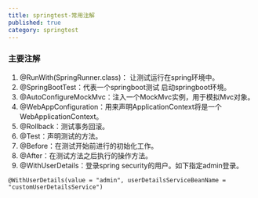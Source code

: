 ```yaml
---
title: springtest-常用注解
published: true
category: springtest
---
```


### 主要注解
1. @RunWith(SpringRunner.class)： 让测试运行在spring环境中。
1. @SpringBootTest：代表一个springboot测试 启动springboot环境。
1. @AutoConfigureMockMvc：注入一个MockMvc实例，用于模拟Mvc对象。
1. @WebAppConfiguration：用来声明ApplicationContext将是一个WebApplicationContext。
1. @Rollback：测试事务回滚。
1. @Test：声明测试的方法。
1. @Before：在测试开始前进行的初始化工作。
1. @After：在测试方法之后执行的操作方法。
1. @WithUserDetails：登录spring security的用户。如下指定admin登录。
```
@WithUserDetails(value = "admin", userDetailsServiceBeanName = "customUserDetailsService")
```
